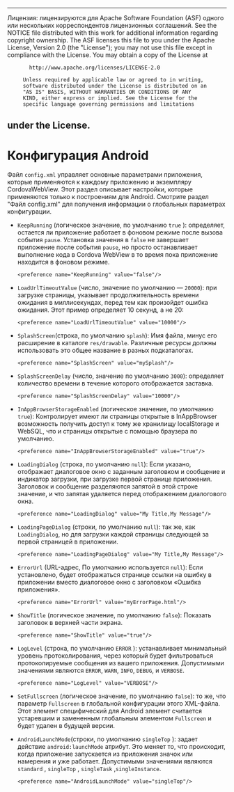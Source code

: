 * * *

Лицензия: лицензируются для Apache Software Foundation (ASF) одного или нескольких корреспондентов лицензионных соглашений. See the NOTICE file distributed with this work for additional information regarding copyright ownership. The ASF licenses this file to you under the Apache License, Version 2.0 (the "License"); you may not use this file except in compliance with the License. You may obtain a copy of the License at

           http://www.apache.org/licenses/LICENSE-2.0
    
         Unless required by applicable law or agreed to in writing,
         software distributed under the License is distributed on an
         "AS IS" BASIS, WITHOUT WARRANTIES OR CONDITIONS OF ANY
         KIND, either express or implied. See the License for the
         specific language governing permissions and limitations
    

## under the License.

# Конфигурация Android

Файл `config.xml` управляет основные параметрами приложения, которые применяются к каждому приложению и экземпляру CordovaWebView. Этот раздел описывает настройки, которые применяются только к построениям для Android. Смотрите раздел "Файл config.xml" для получения информации о глобальных параметрах конфигурации.

*   `KeepRunning` (логическое значение, по умолчанию `true` ): определяет, остается ли приложение работает в фоновом режиме после вызова события `pause`. Установка значения в `false` не завершает приложение после события `pause`, но просто останавливает выполнение кода в Cordova WebView в то время пока приложение находится в фоновом режиме.
    
        <preference name="KeepRunning" value="false"/>
        

*   `LoadUrlTimeoutValue` (число, значение по умолчанию — `20000`): при загрузке страницы, указывает продолжительность времени ожидания в миллисекундах, перед тем как произойдет ошибка ожидания. Этот пример определяет 10 секунд, а не 20:
    
        <preference name="LoadUrlTimeoutValue" value="10000"/>
        

*   `SplashScreen`(строка, по умолчанию `splash`): Имя файла, минус его расширение в каталоге `res/drawable`. Различные ресурсы должны использовать это общее название в разных подкаталогах.
    
        <preference name="SplashScreen" value="mySplash"/>
        

*   `SplashScreenDelay` (число, значение по умолчанию `3000`): определяет количество времени в течение которого отображается заставка.
    
        <preference name="SplashScreenDelay" value="10000"/>
        

*   `InAppBrowserStorageEnabled` (логическое значение, по умолчанию `true`): Контролирует имеют ли страницы открытые в InAppBrowser возможность получить доступ к тому же хранилищу localStorage и WebSQL, что и страницы открытые с помощью браузера по умолчанию.
    
        <preference name="InAppBrowserStorageEnabled" value="true"/>
        

*   `LoadingDialog` (строка, по умолчанию `null`): Если указано, отображает диалоговое окно с заданным заголовком и сообщение и индикатор загрузки, при загрузке первой странице приложения. Заголовок и сообщение разделяются запятой в этой строке значение, и что запятая удаляется перед отображением диалогового окна.
    
        <preference name="LoadingDialog" value="My Title,My Message"/>
        

*   `LoadingPageDialog` (строки, по умолчанию `null`): так же, как `LoadingDialog`, но для загрузки каждой страницы следующей за первой страницей в приложении.
    
        <preference name="LoadingPageDialog" value="My Title,My Message"/>
        

*   `ErrorUrl` (URL-адрес, По умолчанию используется `null`): Если установлено, будет отображаться странице ссылки на ошибку в приложении вместо диалоговое окно с заголовком «Ошибка приложения».
    
        <preference name="ErrorUrl" value="myErrorPage.html"/>
        

*   `ShowTitle` (логическое значение, по умолчанию `false`): Показать заголовок в верхней части экрана.
    
        <preference name="ShowTitle" value="true"/>
        

*   `LogLevel` (строка, по умолчанию `ERROR` ): устанавливает минимальный уровень протоколирования, через который будет фильтроваться протоколируемые сообщения из вашего приложения. Допустимыми значениями являются `ERROR`, `WARN`, `INFO`, `DEBUG`, и `VERBOSE`.
    
        <preference name="LogLevel" value="VERBOSE"/>
        

*   `SetFullscreen` (логическое значение, по умолчанию `false`): то же, что параметр `Fullscreen` в глобальной конфигурации этого XML-файла. Этот элемент специфический для Android элемент считается устаревшим и замененным глобальным элементом `Fullscreen` и будет удален в будущей версии.

*   `AndroidLaunchMode`(строки, по умолчанию `singleTop` ): задает действие `android:launchMode` атрибут. Это меняет то, что происходит, когда приложение запускается из приложения значок или намерения и уже работает. Допустимыми значениями являются `standard` , `singleTop` , `singleTask` ,`singleInstance`.
    
        <preference name="AndroidLaunchMode" value="singleTop"/>